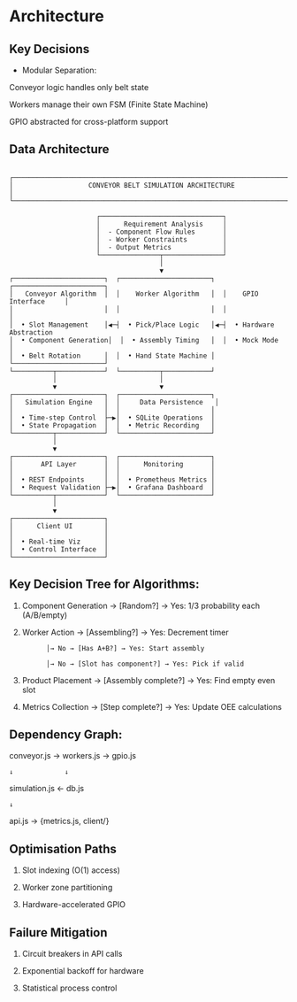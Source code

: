 
# Architecture

## Key Decisions

- Modular Separation:

Conveyor logic handles only belt state

Workers manage their own FSM (Finite State Machine)

GPIO abstracted for cross-platform support


## Data Architecture

```

┌───────────────────────────────────────────────────────────────────────────────┐
│                   CONVEYOR BELT SIMULATION ARCHITECTURE                       │
└───────────────────────────────────────────────────────────────────────────────┘

                      ┌───────────────────────────────┐
                      │      Requirement Analysis     │
                      │  - Component Flow Rules       │
                      │  - Worker Constraints         │
                      │  - Output Metrics             │
                      └───────────────┬───────────────┘
                                      │
                                      ▼
┌───────────────────────┐  ┌───────────────────────┐  ┌───────────────────────┐
│   Conveyor Algorithm  │  │    Worker Algorithm   │  │    GPIO Interface     │
│                       │  │                       │  │                       │
│  • Slot Management    │◀─┤  • Pick/Place Logic   │◀─┤  • Hardware Abstraction
│  • Component Generation│  │  • Assembly Timing   │  │  • Mock Mode          │
│  • Belt Rotation      │  │  • Hand State Machine │  └───────────────────────┘
└──────────┬────────────┘  └──────────┬────────────┘
           │                          │
           ▼                          ▼
┌───────────────────────┐  ┌───────────────────────┐
│   Simulation Engine   │  │     Data Persistence   │
│                       │  │                       │
│  • Time-step Control  ├─▶│  • SQLite Operations  │
│  • State Propagation  │  │  • Metric Recording   │
└──────────┬────────────┘  └───────────────────────┘
           │
           ▼
┌───────────────────────┐  ┌───────────────────────┐
│       API Layer       │  │      Monitoring       │
│                       │  │                       │
│  • REST Endpoints     │  │  • Prometheus Metrics │
│  • Request Validation ├─▶│  • Grafana Dashboard  │
└──────────┬────────────┘  └───────────────────────┘
           │
           ▼
┌───────────────────────┐
│      Client UI        │
│                       │
│  • Real-time Viz      │
│  • Control Interface  │
└───────────────────────┘

```

## Key Decision Tree for Algorithms:
1. Component Generation → [Random?] → Yes: 1/3 probability each (A/B/empty)

2. Worker Action → [Assembling?] → Yes: Decrement timer

             │→ No → [Has A+B?] → Yes: Start assembly

             │→ No → [Slot has component?] → Yes: Pick if valid

3. Product Placement → [Assembly complete?] → Yes: Find empty even slot

4. Metrics Collection → [Step complete?] → Yes: Update OEE calculations

## Dependency Graph:

conveyor.js → workers.js → gpio.js

    ↓             ↓
simulation.js ← db.js

    ↓
api.js → {metrics.js, client/}



## Optimisation Paths

1. Slot indexing (O(1) access)

2. Worker zone partitioning

3. Hardware-accelerated GPIO

## Failure Mitigation

1. Circuit breakers in API calls

2. Exponential backoff for hardware

3. Statistical process control
